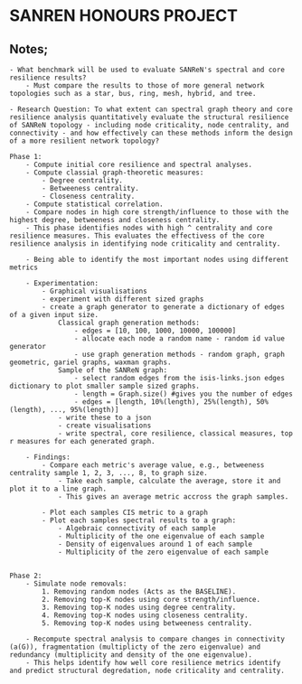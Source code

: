 # SANREN HONOURS PROJECT

## Notes;
    - What benchmark will be used to evaluate SANReN's spectral and core resilience results?
        - Must compare the results to those of more general network topologies such as a star, bus, ring, mesh, hybrid, and tree.

    - Research Question: To what extent can spectral graph theory and core resilience analysis quantitatively evaluate the structural resilience of SANReN topology - including node criticality, node centrality, and connectivity - and how effectively can these methods inform the design of a more resilient network topology?

    Phase 1:
        - Compute initial core resilience and spectral analyses.
        - Compute classial graph-theoretic measures:
            - Degree centrality.
            - Betweeness centrality.
            - Closeness centrality.
        - Compute statistical correlation.
        - Compare nodes in high core strength/influence to those with the highest degree, betweeness and closeness centrality. 
        - This phase identifies nodes with high ^ centrality and core resilience measures. This evaluates the effectivess of the core resilience analysis in identifying node criticality and centrality.

        - Being able to identify the most important nodes using different metrics

        - Experimentation:
            - Graphical visualisations
            - experiment with different sized graphs
            - create a graph generator to generate a dictionary of edges of a given input size.  
                Classical graph generation methods:
                    - edges = [10, 100, 1000, 10000, 100000]
                    - allocate each node a random name - random id value generator
                    - use graph generation methods - random graph, graph geometric, gariel graphs, waxman graphs. 
                Sample of the SANReN graph:
                    - select random edges from the isis-links.json edges dictionary to plot smaller sample sized graphs.
                    - length = Graph.size() #gives you the number of edges
                    - edges = [length, 10%(length), 25%(length), 50%(length), ..., 95%(length)]
                - write these to a json
                - create visualisations
                - write spectral, core resilience, classical measures, top r measures for each generated graph.

        - Findings:
            - Compare each metric's average value, e.g., betweeness centrality sample 1, 2, 3, ..., 8, to graph size.
                - Take each sample, calculate the average, store it and plot it to a line graph. 
                - This gives an average metric accross the graph samples.

            - Plot each samples CIS metric to a graph
            - Plot each samples spectral results to a graph:
                - Algebraic connectivity of each sample
                - Multiplicity of the one eigenvalue of each sample
                - Density of eigenvalues around 1 of each sample
                - Multiplicity of the zero eigenvalue of each sample
        
    
    Phase 2:
        - Simulate node removals:
            1. Removing random nodes (Acts as the BASELINE).
            2. Removing top-K nodes using core strength/influence.
            3. Removing top-K nodes using degree centrality.
            4. Removing top-K nodes using closeness centrality.
            5. Removing top-K nodes using betweeness centrality.

        - Recompute spectral analysis to compare changes in connectivity (a(G)), fragmentation (multiplicty of the zero eigenvalue) and redundancy (multiplicity and density of the one eigenvalue). 
        - This helps identify how well core resilience metrics identify and predict structural degredation, node criticality and centrality.



